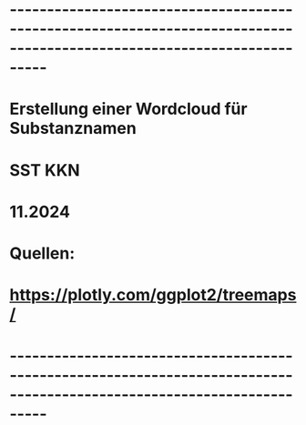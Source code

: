 # -----------------------------------------------------------------------------------------------------------------------
# Erstellung einer Wordcloud für Substanznamen
# SST KKN 
# 11.2024
#
# Quellen:
# https://plotly.com/ggplot2/treemaps/
#
# -----------------------------------------------------------------------------------------------------------------------
